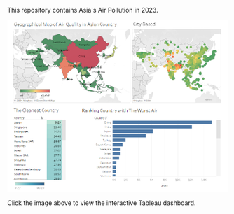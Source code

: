 This repository contains Asia's Air Pollution in 2023.

[![Tableau Visualization](https://github.com/ryenoli/AsianCountryAirPollution2023/blob/main/previewAsiaAirPol.png)](https://public.tableau.com/views/air-pollution-asia/Dashboard1?:language=en-US&:sid=&:redirect=auth&:display_count=n&:origin=viz_share_link)

Click the image above to view the interactive Tableau dashboard.
